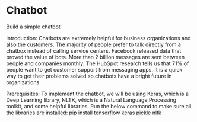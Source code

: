 # Chatbot
Build a simple chatbot


Introduction:
Chatbots are extremely helpful for business organizations and also the customers. The majority of people prefer to
talk directly from a chatbox instead of calling service centers. Facebook released data that proved the value of bots.
More than 2 billion messages are sent between people and companies monthly. The HubSpot research tells us that
71% of people want to get customer support from messaging apps. It is a quick way to get their problems solved so
chatbots have a bright future in organizations.

Prerequisites:
To implement the chatbot, we will be using Keras, which is a Deep Learning library, NLTK, which is a Natural
Language Processing toolkit, and some helpful libraries. Run the below command to make sure all the libraries are
installed:
pip install tensorflow keras pickle nltk

